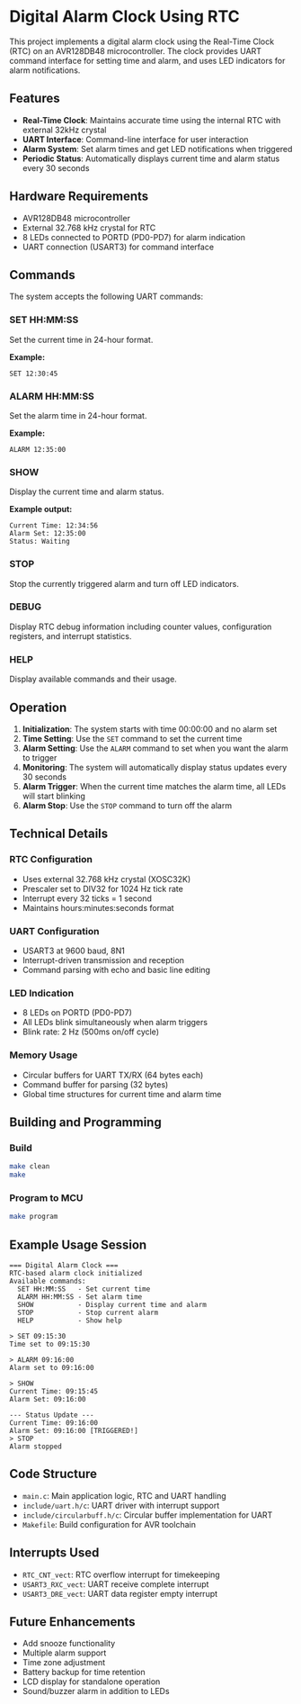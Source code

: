 # Digital Alarm Clock Using RTC

This project implements a digital alarm clock using the Real-Time Clock (RTC) on an AVR128DB48 microcontroller. The clock provides UART command interface for setting time and alarm, and uses LED indicators for alarm notifications.

## Features

- **Real-Time Clock**: Maintains accurate time using the internal RTC with external 32kHz crystal
- **UART Interface**: Command-line interface for user interaction
- **Alarm System**: Set alarm times and get LED notifications when triggered
- **Periodic Status**: Automatically displays current time and alarm status every 30 seconds

## Hardware Requirements

- AVR128DB48 microcontroller
- External 32.768 kHz crystal for RTC
- 8 LEDs connected to PORTD (PD0-PD7) for alarm indication
- UART connection (USART3) for command interface

## Commands

The system accepts the following UART commands:

### SET HH:MM:SS
Set the current time in 24-hour format.

**Example:**
```
SET 12:30:45
```

### ALARM HH:MM:SS
Set the alarm time in 24-hour format.

**Example:**
```
ALARM 12:35:00
```

### SHOW
Display the current time and alarm status.

**Example output:**
```
Current Time: 12:34:56
Alarm Set: 12:35:00
Status: Waiting
```

### STOP
Stop the currently triggered alarm and turn off LED indicators.

### DEBUG
Display RTC debug information including counter values, configuration registers, and interrupt statistics.

### HELP
Display available commands and their usage.

## Operation

1. **Initialization**: The system starts with time 00:00:00 and no alarm set
2. **Time Setting**: Use the `SET` command to set the current time
3. **Alarm Setting**: Use the `ALARM` command to set when you want the alarm to trigger
4. **Monitoring**: The system will automatically display status updates every 30 seconds
5. **Alarm Trigger**: When the current time matches the alarm time, all LEDs will start blinking
6. **Alarm Stop**: Use the `STOP` command to turn off the alarm

## Technical Details

### RTC Configuration
- Uses external 32.768 kHz crystal (XOSC32K)
- Prescaler set to DIV32 for 1024 Hz tick rate
- Interrupt every 32 ticks = 1 second
- Maintains hours:minutes:seconds format

### UART Configuration
- USART3 at 9600 baud, 8N1
- Interrupt-driven transmission and reception
- Command parsing with echo and basic line editing

### LED Indication
- 8 LEDs on PORTD (PD0-PD7)
- All LEDs blink simultaneously when alarm triggers
- Blink rate: 2 Hz (500ms on/off cycle)

### Memory Usage
- Circular buffers for UART TX/RX (64 bytes each)
- Command buffer for parsing (32 bytes)
- Global time structures for current time and alarm time

## Building and Programming

### Build
```bash
make clean
make
```

### Program to MCU
```bash
make program
```

## Example Usage Session

```
=== Digital Alarm Clock ===
RTC-based alarm clock initialized
Available commands:
  SET HH:MM:SS   - Set current time
  ALARM HH:MM:SS - Set alarm time
  SHOW           - Display current time and alarm
  STOP           - Stop current alarm
  HELP           - Show help

> SET 09:15:30
Time set to 09:15:30

> ALARM 09:16:00
Alarm set to 09:16:00

> SHOW
Current Time: 09:15:45
Alarm Set: 09:16:00

--- Status Update ---
Current Time: 09:16:00
Alarm Set: 09:16:00 [TRIGGERED!]
> STOP
Alarm stopped
```

## Code Structure

- `main.c`: Main application logic, RTC and UART handling
- `include/uart.h/c`: UART driver with interrupt support
- `include/circularbuff.h/c`: Circular buffer implementation for UART
- `Makefile`: Build configuration for AVR toolchain

## Interrupts Used

- `RTC_CNT_vect`: RTC overflow interrupt for timekeeping
- `USART3_RXC_vect`: UART receive complete interrupt
- `USART3_DRE_vect`: UART data register empty interrupt

## Future Enhancements

- Add snooze functionality
- Multiple alarm support
- Time zone adjustment
- Battery backup for time retention
- LCD display for standalone operation
- Sound/buzzer alarm in addition to LEDs